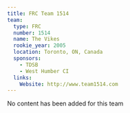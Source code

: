 ```yaml
---
title: FRC Team 1514
team:
  type: FRC
  number: 1514
  name: The Vikes
  rookie_year: 2005
  location: Toronto, ON, Canada
  sponsors:
    - TDSB
    - West Humber CI
  links:
    Website: http://www.team1514.com
---
```

No content has been added for this team